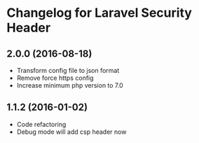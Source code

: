 # Changelog for Laravel Security Header


## 2.0.0 (2016-08-18)

- Transform config file to json format
- Remove force https config
- Increase minimum php version to 7.0

## 1.1.2 (2016-01-02)

- Code refactoring
- Debug mode will add csp header now
